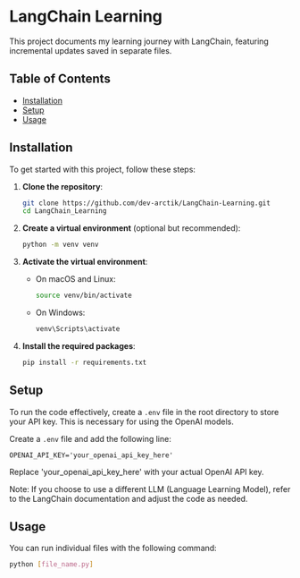 # LangChain Learning

This project documents my learning journey with LangChain, featuring incremental updates saved in separate files.

## Table of Contents

- [Installation](#installation)
- [Setup](#setup)
- [Usage](#usage)

## Installation

To get started with this project, follow these steps:

1. **Clone the repository**:
    ```bash
    git clone https://github.com/dev-arctik/LangChain-Learning.git
    cd LangChain_Learning
    ```

2. **Create a virtual environment** (optional but recommended):
    ```bash
    python -m venv venv
    ```

3. **Activate the virtual environment**:

    - On macOS and Linux:
      ```bash
      source venv/bin/activate
      ```
      
    - On Windows:
      ```bash
      venv\Scripts\activate
      ```

4. **Install the required packages**:
    ```bash
    pip install -r requirements.txt
    ```

## Setup

To run the code effectively, create a `.env` file in the root directory to store your API key. This is necessary for using the OpenAI models.

Create a `.env` file and add the following line:

```plaintext
OPENAI_API_KEY='your_openai_api_key_here'
```
Replace 'your_openai_api_key_here' with your actual OpenAI API key.

Note: If you choose to use a different LLM (Language Learning Model), refer to the LangChain documentation and adjust the code as needed.

## Usage

You can run individual files with the following command:
```bash
python [file_name.py]
```
